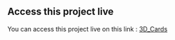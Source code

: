 ## Access this project live

You can access this project live on this link : [3D_Cards](https://pokemon-tcg-3d.vercel.app/)

